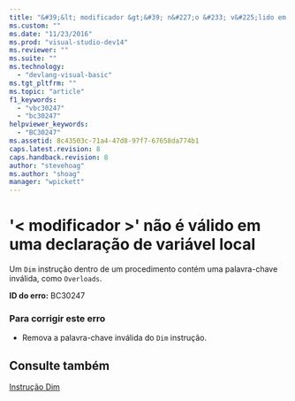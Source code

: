 ```yaml
---
title: "&#39;&lt; modificador &gt;&#39; n&#227;o &#233; v&#225;lido em uma declara&#231;&#227;o de vari&#225;vel local | Microsoft Docs"
ms.custom: ""
ms.date: "11/23/2016"
ms.prod: "visual-studio-dev14"
ms.reviewer: ""
ms.suite: ""
ms.technology: 
  - "devlang-visual-basic"
ms.tgt_pltfrm: ""
ms.topic: "article"
f1_keywords: 
  - "vbc30247"
  - "bc30247"
helpviewer_keywords: 
  - "BC30247"
ms.assetid: 8c43503c-71a4-47d8-97f7-67658da774b1
caps.latest.revision: 8
caps.handback.revision: 8
author: "stevehoag"
ms.author: "shoag"
manager: "wpickett"
---
```

# &#39;&lt; modificador &gt;&#39; n&#227;o &#233; v&#225;lido em uma declara&#231;&#227;o de vari&#225;vel local
Um `Dim` instrução dentro de um procedimento contém uma palavra\-chave inválida, como `Overloads`.  
  
 **ID do erro:** BC30247  
  
### Para corrigir este erro  
  
-   Remova a palavra\-chave inválida do `Dim` instrução.  
  
## Consulte também  
 [Instrução Dim](../../visual-basic/language-reference/statements/dim-statement.md)